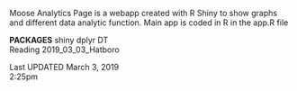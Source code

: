 Moose Analytics Page is a webapp created with R Shiny to show graphs and different data analytic function.
Main app is coded in R in the app.R file

<b>PACKAGES</b>
shiny
dplyr
DT
<br>
Reading 2019_03_03_Hatboro


Last UPDATED March 3, 2019 <br>
2:25pm

